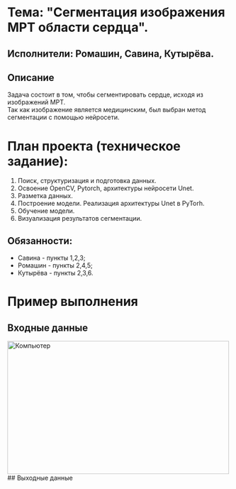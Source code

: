 # Тема: "Сегментация изображения МРТ области сердца".
## Исполнители: Ромашин, Савина, Кутырёва.
## Описание
Задача состоит в том, чтобы сегментировать сердце, исходя из изображений МРТ.\
Так как изображение является медицинским, был выбран метод сегментации с помощью нейросети.

 # План проекта (техническое задание):
 1) Поиск, структуризация и подготовка данных.
 2) Освоение OpenCV, Pytorch, архитектуры нейросети Unet.
 3) Разметка данных.
 4) Построение модели. Реализация архитектуры Unet в PyTorh.
 5) Обучение модели.
 6) Визуализация результатов сегментации.

## Обязанности:
* Савина - пункты 1,2,3;
* Ромашин - пункты 2,4,5;
* Кутырёва - пункты 2,3,6.
# Пример выполнения

## Входные данные
<img src="/Good/ImagesTr/img3/image0064.jpg" alt="Компьютер" width="500" height="300">
## Выходные данные

